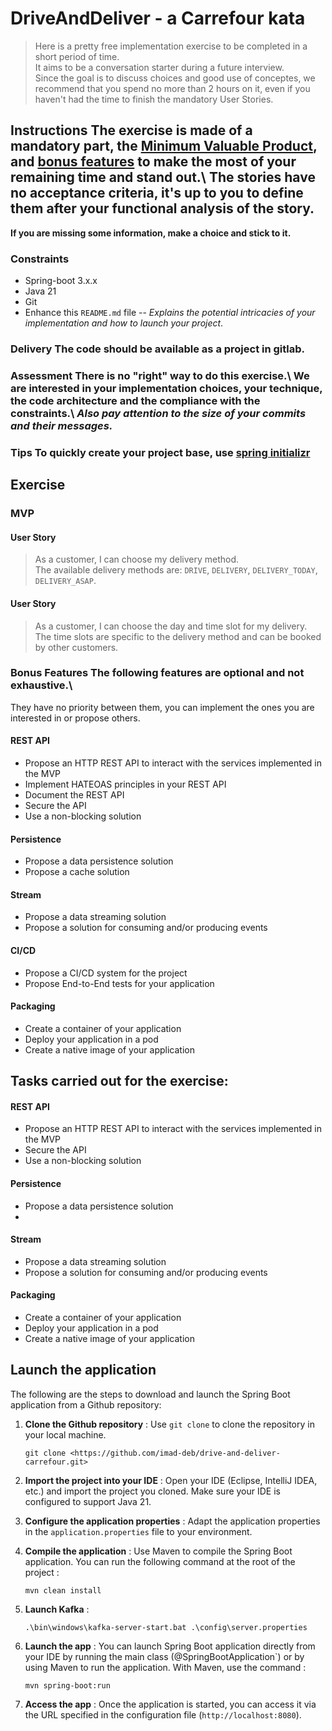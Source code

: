 # DriveAndDeliver - a Carrefour kata

> Here is a pretty free implementation exercise to be completed in a short period of time.\
> It aims to be a conversation starter during a future interview.\
> Since the goal is to discuss choices and good use of conceptes, we recommend that you spend no more than 2 hours on it, even if you haven't had the time to finish the mandatory User Stories.

## Instructions The exercise is made of a mandatory part, the [Minimum Valuable Product](#mvp), and [bonus features](#features-bonus) to make the most of your remaining time and stand out.\ The stories have no acceptance criteria, it's up to you to define them after your functional analysis of the story.
**If you are missing some information, make a choice and stick to it.**

### Constraints
- Spring-boot 3.x.x
- Java 21
- Git
- Enhance this `README.md` file -- _Explains the potential intricacies of your implementation and how to launch your project_.

### Delivery The code should be available as a project in gitlab.

### Assessment **There is no "right" way to do this exercise.**\ We are interested in your implementation choices, your technique, the code architecture and the compliance with the constraints.\ _Also pay attention to the size of your commits and their messages._

### Tips To quickly create your project base, use [spring initializr](https://start.spring.io/)

## Exercise
### MVP
#### User Story
> As a customer, I can choose my delivery method.\
> The available delivery methods are: `DRIVE`, `DELIVERY`, `DELIVERY_TODAY`, `DELIVERY_ASAP`.

#### User Story
> As a customer, I can choose the day and time slot for my delivery.\
> The time slots are specific to the delivery method and can be booked by other customers.

### Bonus Features The following features are optional and not exhaustive.\
They have no priority between them, you can implement the ones you are interested in or propose others.

#### REST API
- Propose an HTTP REST API to interact with the services implemented in the MVP
- Implement HATEOAS principles in your REST API
- Document the REST API
- Secure the API
- Use a non-blocking solution

#### Persistence
- Propose a data persistence solution
- Propose a cache solution

#### Stream
- Propose a data streaming solution
- Propose a solution for consuming and/or producing events

#### CI/CD
- Propose a CI/CD system for the project
- Propose End-to-End tests for your application

#### Packaging
- Create a container of your application
- Deploy your application in a pod
- Create a native image of your application

## Tasks carried out for the exercise:

#### REST API
- Propose an HTTP REST API to interact with the services implemented in the MVP
- Secure the API
- Use a non-blocking solution

#### Persistence
- Propose a data persistence solution
- 
#### Stream
- Propose a data streaming solution
- Propose a solution for consuming and/or producing events

#### Packaging
- Create a container of your application
- Deploy your application in a pod
- Create a native image of your application


## Launch the application

The following are the steps to download and launch the Spring Boot application from a Github repository:

1. **Clone the Github repository** :
   Use `git clone` to clone the repository in your local machine.

   ```
   git clone <https://github.com/imad-deb/drive-and-deliver-carrefour.git>
   ```

2. **Import the project into your IDE** :
   Open your IDE (Eclipse, IntelliJ IDEA, etc.) and import the project you cloned. Make sure your IDE is configured to support Java 21.

3. **Configure the application properties** :
   Adapt the application properties in the `application.properties` file to your environment.

4. **Compile the application** :
   Use Maven to compile the Spring Boot application.
   You can run the following command at the root of the project :

   ```
   mvn clean install
   ```

5. **Launch Kafka** :

   ```
   .\bin\windows\kafka-server-start.bat .\config\server.properties
   
   ```
6. **Launch the app** :
   You can launch Spring Boot application directly from your IDE by running the main class (@SpringBootApplication`)
   or by using Maven to run the application. With Maven, use the command :

   ```
   mvn spring-boot:run
   ```

8. **Access the app** :
   Once the application is started, you can access it via the URL specified in the configuration file (`http://localhost:8080`).
